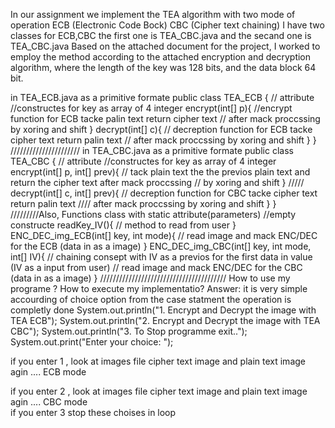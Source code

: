 In our assignment we implement the TEA algorithm with two mode of operation 
ECB (Electronic Code Bock)
CBC (Cipher text chaining)
I have two classes for ECB,CBC the first one is TEA_CBC.java and the secand one is TEA_CBC.java
Based on the attached document for the project, I worked to employ the method according to the attached encryption and decryption algorithm,
where the length of the key was 128 bits, and the data block 64 bit.

in TEA_ECB.java as a primitive formate
public class TEA_ECB {
// attribute
//constructes for key as array of 4 integer
encrypt(int[] p){
    //encrypt function for ECB  tacke palin text return cipher text
//  after mack proccssing by xoring and shift 
}
decrypt(int[] c){
// decreption function for ECB   tacke  cipher text return palin text 
//  after mack proccssing by xoring and shift 
}
}
//////////////////////
in TEA_CBC.java as a primitive formate
public class TEA_CBC {
// attribute
//constructes for key as array of 4 integer
encrypt(int[] p, int[] prev){
// tack plain text the the previos plain text and return the cipher text after mack proccssing
// by xoring and shift
}
/////
 decrypt(int[] c, int[] prev){
// decreption function for CBC   tacke  cipher text return palin text 
 ////  after mack proccssing by xoring and shift 
 }
}
/////////Also,
Functions class with static attribute(parameters) 
//empty constructe
readKey_IV(){
// method to read from user 
}
ENC_DEC_img_ECB(int[] key, int mode){
    // read image and mack ENC/DEC for the ECB (data in as a image)
}
ENC_DEC_img_CBC(int[] key, int mode, int[] IV){
    // chaining consept  with IV as a previos for the first data in value (IV as a input from user)
    // read image and mack ENC/DEC for the CBC (data in as a image)
}
////////////////////////////////////////
How to use my programe ? How to execute my implementatio?
Answer:
it is very simple
accourding of choice option from the case statment the operation is completly done
 System.out.println("1. Encrypt and Decrypt the image with TEA ECB");
            System.out.println("2. Encrypt and Decrypt the image with TEA CBC");
            System.out.println("3. To Stop programme exit..");
            System.out.print("Enter your choice: ");

if you enter 1 , look at images file cipher text image and plain text image agin .... ECB mode

if you enter 2 , look at images file cipher text image and plain text image agin .... CBC mode  
if you enter 3 stop 
these choises in loop          

